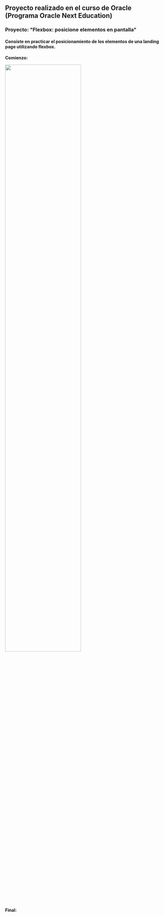 <h2>Proyecto realizado en el curso de Oracle (Programa Oracle Next Education) </h2>
<h3>Proyecto: "Flexbox: posicione elementos en pantalla" </h3>
<h4>Consiste en practicar el posicionamiento de los elementos de una landing page utilizando flexbox. </h4>

<strong> <p> Comienzo: </p> </s>
<img src="https://res.cloudinary.com/dr1n4zzvd/image/upload/v1668351311/FlexboxLandigAntes_fzhgw7.png" width = 70%/>

<strong> <p> Final: </p> </strong>
<img src="" />
